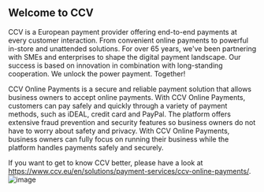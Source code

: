 <!--

**Here are some ideas to get you started:**

🙋‍♀️ A short introduction - what is your organization all about?
🌈 Contribution guidelines - how can the community get involved?
👩‍💻 Useful resources - where can the community find your docs? Is there anything else the community should know?
🍿 Fun facts - what does your team eat for breakfast?
🧙 Remember, you can do mighty things with the power of [Markdown](https://docs.github.com/github/writing-on-github/getting-started-with-writing-and-formatting-on-github/basic-writing-and-formatting-syntax)
-->

## Welcome to CCV
CCV is a European payment provider offering end-to-end payments at every customer interaction. From convenient online payments to powerful in-store and unattended solutions. For over 65 years, we've been partnering with SMEs and enterprises to shape the digital payment landscape. Our success is based on innovation in combination with long-standing cooperation. We unlock the power payment. Together!

CCV Online Payments is a secure and reliable payment solution that allows business owners to accept online payments. With CCV Online Payments, customers can pay safely and quickly through a variety of payment methods, such as iDEAL, credit card and PayPal. The platform offers extensive fraud prevention and security features so business owners do not have to worry about safety and privacy. With CCV Online Payments, business owners can fully focus on running their business while the platform handles payments safely and securely.

If you want to get to know CCV better, please have a look at https://www.ccv.eu/en/solutions/payment-services/ccv-online-payments/. 
![image](https://github.com/user-attachments/assets/194e86ec-f5c8-44f8-a170-4a191b3fadf7)



